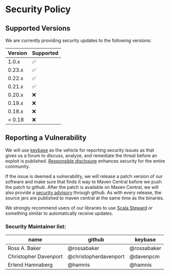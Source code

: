 # Security Policy

## Supported Versions

We are currently providing security updates to the following versions: 

| Version | Supported          |
| ------- | ------------------ |
| 1.0.x   | :white_check_mark: |
| 0.23.x  | :white_check_mark: |
| 0.22.x  | :white_check_mark: |
| 0.21.x  | :white_check_mark: |
| 0.20.x  | :x: |
| 0.19.x  | :x: |
| 0.18.x  | :x: |
| < 0.18  | :x: |

## Reporting a Vulnerability

We will use [keybase](https://keybase.io) as the vehicle for reporting security issues as that gives us a
forum to discuss, analyze, and remediate the threat before an exploit is published.
[Responsible disclosure](https://en.wikipedia.org/wiki/Responsible_disclosure) enhances security for the entire community.

If the issue is deemed a vulnerability, we will release a patch version of our software
and make sure that finds it way to Maven Central before we push the patch to github.
After the patch is available on Maven Central, we will also provide a [security advisory](https://github.com/http4s/http4s/security/advisories) through github.
As with every release, the source jars are published to maven central at the same time as the binaries.

We strongly recommend users of our libraries to use [Scala Steward](https://github.com/fthomas/scala-steward) or something similar to 
automatically receive updates.

### Security Maintainer list:

|name | github | keybase |
|-----|--------|---------|
| Ross A. Baker | @rossabaker | @rossabaker|
| Christopher Davenport | @christopherdavenport | @davenpcm |
| Erlend Hamnaberg | @hamnis | @hamnis|  
